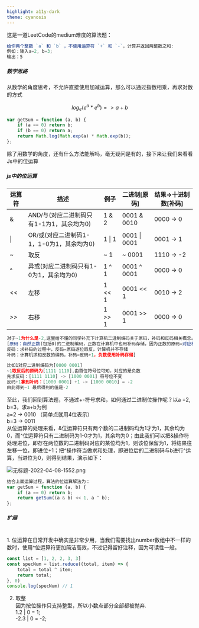 ```yaml
---
highlight: a11y-dark
theme: cyanosis
---
```


这是一道LeetCode的medium难度的算法题：
```js
给你两个整数 `a` 和 `b` ，不使用运算符 `+` 和 `-`，计算并返回两整数之和:
例如：输入a=2, b=3;
输出：5
```
##### 数学思路
从数学的角度思考，不允许直接使用加减运算，那么可以通过指数相乘，再求对数的方式

$$
log_e(e^a * e^b) => a+b
$$

```js
var getSum = function (a, b) {
    if (a == 0) return b;
    if (b == 0) return a;
    return Math.log(Math.exp(a) * Math.exp(b));
};
```
除了用数学的角度，还有什么方法能解吗，毫无疑问是有的，接下来让我们来看看Js中的位运算

##### js中的位运算


| 运算符 | 描述 | 例子 | 二进制[原码] | 结果->十进制数[补码] |
| --- | --- | --- | --- | --- |
| & | AND/与(对应二进制码只有1-1为1，其余均为0) | 1 & 2 | 0001 & 0010 | 0000 -> 0 |
| \| | OR/或(对应二进制码1-1，1-0为1，其余均为0) | 1 \| 1 | 0001 \| 0001 | 0001 -> 1 |
| ~ | 取反 |  ~ 1 | ~ 0001 | 1110 -> -2 |
| \^ | 异或(对应二进制码只有1-0为1，其余均为0) | 1 \^ 1 | 0001 \^ 0001 | 0000 -> 0 |
| << | 左移 | 1 << 1 | 0001 << 1 | 0010 -> 2 |
| >> | 右移 | 1 >> 1 | 0001 >> 1 | 0000 -> 0 |

```js
对于~1为什么是-2,这里给不懂的同学补充下计算机二进制编码关于原码，补码和反码相关概念。
[原码：自然正数(包括0)的二进制编码，正数在计算机中也用补码存储，因为正数的原码=对应相反数(即负数)的补码
反码：求补码的过程中，反码=原码逐位取反，计算机并不存储
补码：计算机求相反数的编码，补码=反码+1，负数使用补码存储]

比如1对应二进制编码为[0000 0001]
~1取反后的原码为[1111 1110],由首位符号位可知，对应的是负数
先求反码：[1111 1110] -> [1000 0001] 符号位不变
反码+1拿到补码：[1000 0001] +1 -> [1000 0010] = -2
由此得到~1 最后得到的值是-2
```
至此，我们回到算法题，不通过+-符号求和，如何通过二进制位操作呢？以a =2, b=3，求a+b为例<br>
a=2 -> 0010 （简单点就用4位表示）<br>
b=3 -> 0011 <br>
从位运算的处理来看，&位运算符只有两个数的二进制码均为1才为1，其余均为0，而^位运算符只有二进制码为1-0才为1，其余均为0；由此我们可以把&操作符处理进位，即存在两位数的二进制码对应的某位均为1，则该位保留为1，将结果往左移一位，即进位+1；把^操作符当做求和处理，即进位后的二进制码与b进行^运算，当进位为0，则得到结果，演示如下：

![无标题-2022-04-08-1552.png](https://p3-juejin.byteimg.com/tos-cn-i-k3u1fbpfcp/40db48a95d90463eac875ce54d072304~tplv-k3u1fbpfcp-watermark.image?)


```js
结合上面运算过程，算法的位运算解法为：
var getSum = function (a, b) {
    if (a == 0) return b;
    return getSum((a & b) << 1, a ^ b);
};
```
##### 扩展
<br>
1. 位运算在日常开发中确实是非常少用，当我们需要找出number数组中不一样的数时，使用^位运算符更加简洁高效，不过记得留好注释，因为可读性一般。

```js
const list = [1, 2, 2, 3, 3]
const specNum = list.reduce((total, item) => {
    total = total ^ item;
    return total;
}, 0)
console.log(specNum) // 1
```
2. 取整<br>
因为按位操作只支持整型，所以小数点部分全部都被抛弃.<br>
 1.2 |  0 = 1; <br>
-2.3 |  0 = -2;